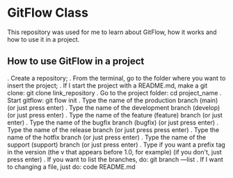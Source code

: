 # GitFlow Class

This repository was used for me to learn about GitFlow, how it works and how to use it in a project.

## How to use GitFlow in a project 

. Create a repository;
. From the terminal, go to the folder where you want to insert the project;
. If I start the project with a README.md, make a git clone:
git clone link_repository
. Go to the project folder:
cd project_name
. Start gitflow: 
git flow init
. Type the name of the production branch (main) (or just press enter)
. Type the name of the development branch (develop) (or just press enter)
. Type the name of the feature (feature) branch (or just enter)
. Type the name of the bugfix branch (bugfix) (or just press enter)
. Type the name of the release branch (or just press press enter)
. Type the name of the hotfix branch (or just press enter)
. Type the name of the support (support) branch (or just press enter)
. Type if you want a prefix tag in the version (the v that appears before 1.0, for example) (if you don't, just press enter)
. If you want to list the branches, do:
git branch —list
. If I want to changing a file, just do:
code README.md
